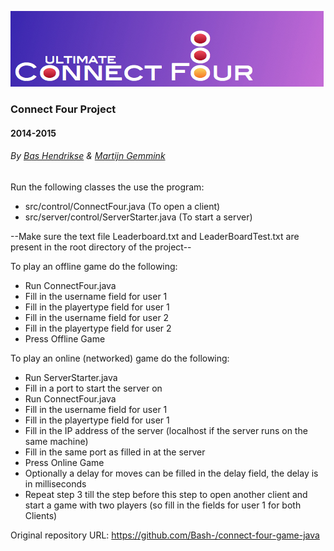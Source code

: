 ![alt text](https://github.com/Bash-/connect-four-game-java/blob/master/src/img/ConnectFour0.5.jpg?raw=true "Connect Four Game")

### Connect Four Project 
#### 2014-2015
###### By [Bas Hendrikse](https://github.com/Bash-) & [Martijn Gemmink](https://github.com/Martinootje)

Run the following classes the use the program:
- src/control/ConnectFour.java  (To open a client)
- src/server/control/ServerStarter.java (To start a server)

--Make sure the text file Leaderboard.txt and LeaderBoardTest.txt are present in the root directory of the project--

To play an offline game do the following:
- Run ConnectFour.java
- Fill in the username field for user 1
- Fill in the playertype field for user 1
- Fill in the username field for user 2
- Fill in the playertype field for user 2
- Press Offline Game

To play an online (networked) game do the following:
- Run ServerStarter.java
- Fill in a port to start the server on
- Run ConnectFour.java
- Fill in the username field for user 1
- Fill in the playertype field for user 1
- Fill in the IP address of the server (localhost if the server runs on the same machine)
- Fill in the same port as filled in at the server
- Press Online Game
- Optionally a delay for moves can be filled in the delay field, the delay is in milliseconds
- Repeat step 3 till the step before this step to open another client and start a game with two players (so fill in the fields for user 1 for both Clients)

Original repository URL: https://github.com/Bash-/connect-four-game-java
